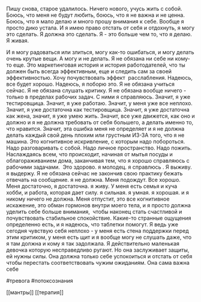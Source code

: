 Пишу снова, старое удалилось. Ничего нового, учусь жить с собой. Боюсь, что меня не будут любить, боюсь, что я не важна и не ценна. Боюсь, что я мало делаю и много прошу внимания к себе. Вообще я просто дико устала. И я имею право отстать от себя и отдохнуть, я могу это сделать. Я должна это сделать. Я - это больше чем то, что я делаю. Я живая. 

И я могу радоваться или злиться, могу как-то ошибаться, и могу делать очень крутые вещи. А могу и не делать. Я не обязана ни себе ни кому-то еще. Это маркетинговая история и история работодателей, что ты должен быть всегда эффективным, еще и следить сам за своей эффективностью. Хочу почувствовать эффект  расслабления. Надеюсь, все будет хорошо. Надеюсь, я поборю это. Я не обязана учиться сейчас. Я не обязана слушать критику. Я не обязана вообще ничего - только в пределах рабочих задач. С ними я справляюсь. Значит, я уже тестировщица. Значит, я уже работаю. Значит, у меня уже все неплохо. Значит, я уже достаточна как тестировщица. Значит, я уже достаточна как жена, значит, я уже умею жить. Значит, все уже движется, как оно и должно и я не должна требовать от себя большего, а делать именно то, что нравится. Значит, эта ошибка меня не определяет и я не должна делать каждый свой день плохим или грустным ИЗ-ЗА того, что я не машина. Это когнитивное искривление, с которым надо побороться. Надо разговаривать с собой. Надо личное пространство. Надо пожить.  Наслаждаясь всем, что происходит, начиная от мытья посуды и облагораживанием дома, заканчивая тем, что я хорошо справляюсь с рабочими задачами.  Это здорово. я молодец. я справлюсь . Я выживу. я выдержу. Я не обязана сейчас не закончив свою практику бежать отвечать на сообщение. я не должна. Меня подождут. Все хорошо. Меня достаточно, я достаточна. я живу. У меня есть семья и куча хобби, и работа, которая дает силу. я сильная. я умная. я хорошая. и я никому ничего не должна. Меня отпустит, это все когнитивное искажение, это обман гормонов внутри моего тела, и я просто должна уделить себе больше внимания,  чтобы наконец стать счастливой и почувствовать стабильное спокойствие. Какие-то странные ощущения определенно есть, и я надеюсь, что таблетки помогут. Я ведь уже сегодня чувствую себя неплохо - у меня есть стена поддержки перед этим критиком, у меня есть щит и я вообще могу не слушать даже, что я там должна и кому я так задолжала. Я действительно маленькая девочка которую несправедливо ругают. Но она заслуживает защиты, ей нужны силы. Она должна только себе успокоиться и отстать от себя чтобы перестать соответствовать чужим ожиданиям. Она сама важна себе

#тревога #потоксознания 

[[мантры]]  [[терапия]]